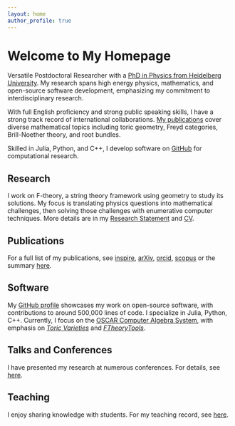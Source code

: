 ```yaml
---
layout: home
author_profile: true
---
```


# Welcome to My Homepage

Versatile Postdoctoral Researcher with a [PhD in Physics from Heidelberg University](https://archiv.ub.uni-heidelberg.de/volltextserver/24045/). My research spans high energy physics, mathematics, and open-source software development, emphasizing my commitment to interdisciplinary research.

With full English proficiency and strong public speaking skills, I have a strong track record of international collaborations. [My publications](https://martinbies.github.io/publications/) cover diverse mathematical topics including toric geometry, Freyd categories, Brill-Noether theory, and root bundles.

Skilled in Julia, Python, and C++, I develop software on [GitHub](https://github.com/herearound) for computational research.


## Research

I work on F-theory, a string theory framework using geometry to study its solutions. My focus is translating physics questions into mathematical challenges, then solving those challenges with enumerative computer techniques. More details are in my [Research Statement](/ResearchStatement.pdf) and [CV](https://martinbies.github.io/CV_MartinBies.pdf).


## Publications

For a full list of my publications, see [inspire](https://inspirehep.net/author/profile/M.Bies.1), [arXiv](https://arxiv.org/search/?query=Martin+Bies&searchtype=author&abstracts=hide&order=-announced_date_first&size=50), [orcid](https://orcid.org/0000-0002-9609-1693), [scopus](https://www.scopus.com/authid/detail.uri?authorId=57197835420) or the summary [here](https://martinbies.github.io/publications/).


## Software

My [GitHub profile](https://github.com/herearound) showcases my work on open-source software, with contributions to around 500,000 lines of code. I specialize in Julia, Python, C++. Currently, I focus on the [OSCAR Computer Algebra System](https://github.com/oscar-system/Oscar.jl), with emphasis on [*Toric Varieties*](https://docs.oscar-system.org/stable/AlgebraicGeometry/ToricVarieties/intro/) and [*FTheoryTools*](https://docs.oscar-system.org/stable/Experimental/FTheoryTools/introduction/).


## Talks and Conferences

I have presented my research at numerous conferences. For details, see [here](https://martinbies.github.io/conferences%20and%20talks/).


## Teaching

I enjoy sharing knowledge with students. For my teaching record, see [here](https://martinbies.github.io/teaching/).
